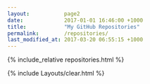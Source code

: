 ```yaml
---
layout:           page2
date:             2017-01-01 16:46:00 +1000
title:            "My GitHub Repositories"
permalink:        /repositories/
last_modified_at: 2017-03-20 06:55:15 +1000
---
```


{% include_relative repositories.html %}

{% include Layouts/clear.html %}
